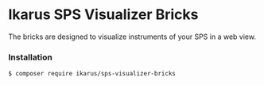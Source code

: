# Ikarus SPS Visualizer Bricks
The bricks are designed to visualize instruments of your SPS in a web view.

### Installation
```bin
$ composer require ikarus/sps-visualizer-bricks
```